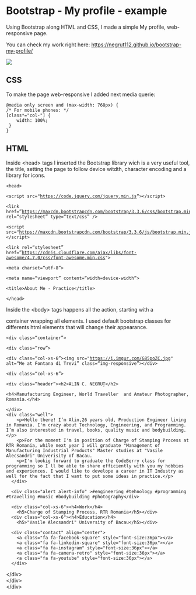 # Bootstrap - My profile - example

<p>Using Bootstrap along HTML and CSS, I made a simple My profile, web-responsive page.<br>
    
You can check my work right here: <a href="https://negrut112.github.io/bootstrap-my-profile/">https://negrut112.github.io/bootstrap-my-profile/</a><br>
    
<img src="https://i.imgur.com/ttQw0Wh.jpg">

## CSS

<p>To make the page web-responsive I added next media querie:</p>
<pre><code>@media only screen and (max-width: 768px) {
/* For mobile phones: */
[class*=&quot;col-&quot;] {
    width: 100%;
 }
}
</code></pre>


## HTML

<p>Inside &lt;head&gt; tags I inserted the Bootstrap library wich is a very useful tool, the title, setting the page to follow device witdth, character encoding and a library for icons.</p>

<pre><code>&lt;head&gt;<br>
&lt;script src=&quot;<a href="https://code.jquery.com/jquery.min.js">https://code.jquery.com/jquery.min.js</a>“&gt;&lt;/script&gt;<br>
&lt;link href=”<a href="https://maxcdn.bootstrapcdn.com/bootstrap/3.3.6/css/bootstrap.min.css">https://maxcdn.bootstrapcdn.com/bootstrap/3.3.6/css/bootstrap.min.css</a>&quot; rel=“stylesheet” type=“text/css” /&gt;<br>
&lt;script src=&quot;<a href="https://maxcdn.bootstrapcdn.com/bootstrap/3.3.6/js/bootstrap.min.js">https://maxcdn.bootstrapcdn.com/bootstrap/3.3.6/js/bootstrap.min.js</a>“&gt;&lt;/script&gt;<br>
&lt;link rel=“stylesheet” href=”<a href="https://cdnjs.cloudflare.com/ajax/libs/font-awesome/4.7.0/css/font-awesome.min.css">https://cdnjs.cloudflare.com/ajax/libs/font-awesome/4.7.0/css/font-awesome.min.css</a>&quot;&gt;<br>
&lt;meta charset=“utf-8”&gt;<br>
&lt;meta name=“viewport” content=“width=device-width”&gt;<br>
&lt;title&gt;About Me - Practice&lt;/title&gt;<br>
&lt;/head&gt;</code></pre>

<p>Inside the &lt;body&gt; tags happens all the action, starting with a <div> container wrapping all elements. I used default bootstrap classes for differents html elements that will change their appearance.</p>

<pre><code>&lt;div class=“container”&gt;<br>
&lt;div class=“row”&gt;<br>
&lt;div class=“col-xs-6”&gt;&lt;img src=&quot;<a href="https://i.imgur.com/G85poZC.jpg">https://i.imgur.com/G85poZC.jpg</a>&quot; alt=“Me at Fontana di Trevi” class=“img-responsive”&gt;&lt;/div&gt;<br>
&lt;div class=“col-xs-6”&gt;<br>
&lt;div class=“header”&gt;&lt;h2&gt;ALIN C. NEGRUȚ&lt;/h2&gt;<br>
&lt;h4&gt;Manufacturing Engineer, World Traveller  and Amateur Photographer, Romania.&lt;/h4&gt;<br>
&lt;/div&gt;
&lt;div class=&quot;well&quot;&gt; 
    &lt;p&gt;Hello there! I’m Alin,26 years old, Production Engineer living in Romania. I'm crazy about Technology, Engineering, and Programming. I’m also interested in travel, books, quality music and bodybuilding.&lt;/p&gt;
    &lt;p&gt;For the moment I'm in position of Charge of Stamping Process at RTR Romania, while next year I will graduate &quot;Management of Manufacturing Industrial Products&quot; Master studies at &quot;Vasile Alecsandri&quot; Univerisity of Bacau.
    &lt;p&gt;I'm lookig forward to graduate the CodeBerry class for programming so I ll be able to share efficiently with you my hobbies and experiences. I would like to develope a career in IT Industry as well for the fact that I want to put some ideas in practice.&lt;/p&gt;
  &lt;/div&gt;
  
  &lt;div class=&quot;alert alert-info&quot; &gt;#engineering #tehnology #programming #travelling #music #bodybuilding #photography&lt;/div&gt;
  
  &lt;div class=&quot;col-xs-6&quot;&gt;&lt;h4&gt;Work&lt;/h4&gt;
    &lt;h5&gt;Charge of Stamping Process, RTR Romania&lt;/h5&gt;&lt;/div&gt;
  &lt;div class=&quot;col-xs-6&quot;&gt;&lt;h4&gt;Education&lt;/h4&gt;
    &lt;h5&gt;&quot;Vasile Alecsandri&quot; University of Bacau&lt;/h5&gt;&lt;/div&gt;
  
  &lt;div class=&quot;contact&quot; align=&quot;center&quot;&gt;
    &lt;a class=&quot;fa fa-facebook-square&quot; style=&quot;font-size:36px&quot;&gt;&lt;/a&gt;
    &lt;a class=&quot;fa fa-linkedin-square&quot; style=&quot;font-size:36px&quot;&gt;&lt;/a&gt;
    &lt;a class=&quot;fa fa-instagram&quot; style=&quot;font-size:36px&quot;&gt;&lt;/a&gt;
    &lt;a class=&quot;fa fa-camera-retro&quot; style=&quot;font-size:36px&quot;&gt;&lt;/a&gt;
    &lt;a class=&quot;fa fa-youtube&quot; style=&quot;font-size:36px&quot;&gt;&lt;/a&gt;
  &lt;/div&gt;
</code></pre>
<p>&lt;/div&gt;<br>
&lt;/div&gt;<br>
&lt;/div&gt;<code></pre>
